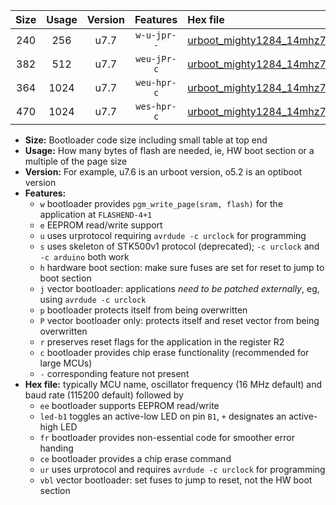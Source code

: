 |Size|Usage|Version|Features|Hex file|
|:-:|:-:|:-:|:-:|:--|
|240|256|u7.7|`w-u-jpr--`|[urboot_mighty1284_14mhz7456_230400bps_led+b7_ur_vbl.hex](https://raw.githubusercontent.com/stefanrueger/urboot.hex/main/boards/mighty1284/fcpu_14mhz7456/230400_bps/urboot_mighty1284_14mhz7456_230400bps_led+b7_ur_vbl.hex)|
|382|512|u7.7|`weu-jPr-c`|[urboot_mighty1284_14mhz7456_230400bps_ee_led+b7_fr_ce_ur_vbl.hex](https://raw.githubusercontent.com/stefanrueger/urboot.hex/main/boards/mighty1284/fcpu_14mhz7456/230400_bps/urboot_mighty1284_14mhz7456_230400bps_ee_led+b7_fr_ce_ur_vbl.hex)|
|364|1024|u7.7|`weu-hpr-c`|[urboot_mighty1284_14mhz7456_230400bps_ee_led+b7_fr_ce_ur.hex](https://raw.githubusercontent.com/stefanrueger/urboot.hex/main/boards/mighty1284/fcpu_14mhz7456/230400_bps/urboot_mighty1284_14mhz7456_230400bps_ee_led+b7_fr_ce_ur.hex)|
|470|1024|u7.7|`wes-hpr-c`|[urboot_mighty1284_14mhz7456_230400bps_ee_led+b7_fr_ce.hex](https://raw.githubusercontent.com/stefanrueger/urboot.hex/main/boards/mighty1284/fcpu_14mhz7456/230400_bps/urboot_mighty1284_14mhz7456_230400bps_ee_led+b7_fr_ce.hex)|

- **Size:** Bootloader code size including small table at top end
- **Usage:** How many bytes of flash are needed, ie, HW boot section or a multiple of the page size
- **Version:** For example, u7.6 is an urboot version, o5.2 is an optiboot version
- **Features:**
  + `w` bootloader provides `pgm_write_page(sram, flash)` for the application at `FLASHEND-4+1`
  + `e` EEPROM read/write support
  + `u` uses urprotocol requiring `avrdude -c urclock` for programming
  + `s` uses skeleton of STK500v1 protocol (deprecated); `-c urclock` and `-c arduino` both work
  + `h` hardware boot section: make sure fuses are set for reset to jump to boot section
  + `j` vector bootloader: applications *need to be patched externally*, eg, using `avrdude -c urclock`
  + `p` bootloader protects itself from being overwritten
  + `P` vector bootloader only: protects itself and reset vector from being overwritten
  + `r` preserves reset flags for the application in the register R2
  + `c` bootloader provides chip erase functionality (recommended for large MCUs)
  + `-` corresponding feature not present
- **Hex file:** typically MCU name, oscillator frequency (16 MHz default) and baud rate (115200 default) followed by
  + `ee` bootloader supports EEPROM read/write
  + `led-b1` toggles an active-low LED on pin `B1`, `+` designates an active-high LED
  + `fr` bootloader provides non-essential code for smoother error handing
  + `ce` bootloader provides a chip erase command
  + `ur` uses urprotocol and requires `avrdude -c urclock` for programming
  + `vbl` vector bootloader: set fuses to jump to reset, not the HW boot section
